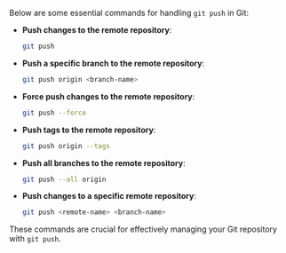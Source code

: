 Below are some essential commands for handling `git push` in Git:

- **Push changes to the remote repository**:
    ```sh
    git push
    ```

- **Push a specific branch to the remote repository**:
    ```sh
    git push origin <branch-name>
    ```

- **Force push changes to the remote repository**:
    ```sh
    git push --force
    ```

- **Push tags to the remote repository**:
    ```sh
    git push origin --tags
    ```

- **Push all branches to the remote repository**:
    ```sh
    git push --all origin
    ```

- **Push changes to a specific remote repository**:
    ```sh
    git push <remote-name> <branch-name>
    ```

These commands are crucial for effectively managing your Git repository with `git push`.
